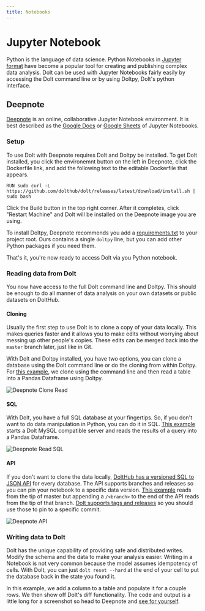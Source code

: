 ```yaml
---
title: Notebooks
---
```


# Jupyter Notebook

Python is the language of data science. Python Notebooks in [Jupyter format](https://jupyter.org/) have become a popular tool for creating and publishing complex data analysis. Dolt can be used with Jupyter Notebooks fairly easily by accessing the Dolt command line or by using Doltpy, Dolt's python interface.

## Deepnote

[Deepnote](https://www.deepnote.com) is an online, collaborative Jupyter Notebook environment. It is best described as the [Google Docs](https://docs.google.com) or [Google Sheets](https://docs.google.com/spreadsheets) of Jupyter Notebooks.

### Setup

To use Dolt with Deepnote requires Dolt and Doltpy be installed. To get Dolt installed, you click the environemnt button on the left in Deepnote, click the Dockerfile link, and add the following text to the editable Dockerfile that appears.

```
RUN sudo curl -L https://github.com/dolthub/dolt/releases/latest/download/install.sh | sudo bash
```

Click the Build button in the top right corner. After it completes, click "Restart Machine" and Dolt will be installed on the Deepnote image you are using.

To install Doltpy, Deepnote recommends you add a [requirements.txt](https://deepnote.com/project/cacec925-c951-4d1e-bbf5-eaeaa9b1e8fc#%2Frequirements.txt) to your project root. Ours contains a single `doltpy` line, but you can add other Python packages if you need them.

That's it, you're now ready to access Dolt via you Python notebook.

### Reading data from Dolt

You now have access to the full Dolt command line and Doltpy. This should be enough to do all manner of data analysis on your own datasets or public datasets on DoltHub.

#### Cloning

Usually the first step to use Dolt is to clone a copy of your data locally. This makes queries faster and it allows you to make edits without worrying about messing up other people's copies. These edits can be merged back into the `master` branch later, just like in Git.

With Dolt and Doltpy installed, you have two options, you can clone a database using the Dolt command line or do the cloning from within Doltpy. For [this example](https://deepnote.com/project/cacec925-c951-4d1e-bbf5-eaeaa9b1e8fc#%2Fdolt-demo.ipynb), we clone using the command line and then read a table into a Pandas Dataframe using Doltpy.

![Deepnote Clone Read](https://www.dolthub.com/blog/static/c4e15893c8f797cc49920bcd6c8068cc/ccf0c/deepnote-clone-read.png)

#### SQL

With Dolt, you have a full SQL database at your fingertips. So, if you don't want to do data manipulation in Python, you can do it in SQL. [This example](https://deepnote.com/project/cacec925-c951-4d1e-bbf5-eaeaa9b1e8fc#%2Fdolt-demo.ipynb) starts a Dolt MySQL compatible server and reads the results of a query into a Pandas Dataframe.

![Deepnote Read SQL](https://www.dolthub.com/blog/static/bcf15787f952931d9bd795657509b678/ccf0c/deepnote-read-sql.png)

#### API

If you don't want to clone the data locally, [DoltHub has a versioned SQL to JSON API](https://www.dolthub.com/blog/2020-08-21-dolthub-repository-apis/) for every database. The API supports branches and releases so you can pin your notebook to a specific data version. [This example](https://deepnote.com/project/cacec925-c951-4d1e-bbf5-eaeaa9b1e8fc#%2Fdolt-demo.ipynb) reads from the tip of master but appending a `/<branch>` to the end of the API reads from the tip of that branch. [Dolt supports tags and releases](dolthub.com/blog/2020-09-14-data-releases/) so you should use those to pin to a specific commit.

![Deepnote API](https://www.dolthub.com/blog/static/aa483fc7bd85ebbed37ac30e95bd3470/ccf0c/deepnote-api.png)

### Writing data to Dolt

Dolt has the unique capability of providing safe and distributed writes. Modify the schema and the data to make your analysis easier. Writing in a Notebook is not very common because the model assumes idempotency of cells. With Dolt, you can just `dolt reset --hard` at the end of your cell to put the database back in the state you found it.  

In this example, we add a column to a table and populate it for a couple rows. We then show off Dolt's diff functionality. The code and output is a little long for a screenshot so head to Deepnote and [see for yourself](https://deepnote.com/project/cacec925-c951-4d1e-bbf5-eaeaa9b1e8fc#).